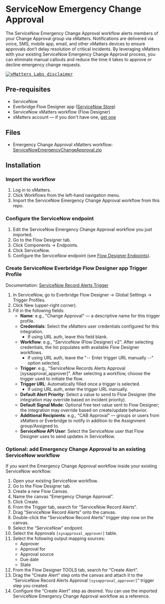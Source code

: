 # ServiceNow Emergency Change Approval

The ServiceNow Emergency Change Approval workflow alerts members of your Change Approval group via xMatters. Notifications are delivered via voice, SMS, mobile app, email, and other xMatters devices to ensure approvals don’t delay resolution of critical incidents. By leveraging xMatters with your existing ServiceNow Emergency Change Approval process, you can eliminate manual callouts and reduce the time it takes to approve or decline emergency change requests.

<kbd>
  <a href="https://support.xmatters.com/hc/en-us/community/topics">
    <img alt="xMatters Labs disclaimer" src="https://raw.githubusercontent.com/xmatters/xMatters-Labs/master/media/disclaimer.png">
  </a>
</kbd>

## Pre-requisites
- ServiceNow
- Everbridge Flow Designer app ([ServiceNow Store](https://store.servicenow.com/store/app/4f5cfd441b172e50c43e65b2604bcbad))
- ServiceNow xMatters workflow (Flow Designer)
- xMatters account — if you don't have one, [get one](https://www.xmatters.com)

## Files
- Emergency Change Approval xMatters workflow: [ServiceNowEmergencyChangeApproval.zip](./ServiceNowEmergencyChangeApproval.zip)



## Installation


### Import the workflow
1. Log in to xMatters.
2. Click Workflows from the left-hand navigation menu.
3. Import the ServiceNow Emergency Change Approval workflow from this repo.


### Configure the ServiceNow endpoint
1. Edit the ServiceNow Emergency Change Approval workflow you just imported.
2. Go to the Flow Designer tab.
3. Click Components → Endpoints.
4. Click ServiceNow.
5. Configure the ServiceNow endpoint (see [Flow Designer Endpoints](https://help.xmatters.com/ondemand/flowdesigner/components.htm?cshid=FlowEndpoints#Endpoints)).


### Create ServiceNow Everbridge Flow Designer app Trigger Profile
Documentation: [ServiceNow Record Alerts Trigger](https://help.xmatters.com/ondemand/flowdesigner/servicenow-record-alerts.htm?cshid=SNOWRecordAlertsTrigger)


1. In ServiceNow, go to Everbridge Flow Designer → Global Settings → Trigger Profiles.
2. Click New (upper-right corner).
3. Fill in the following fields:
   - **Name**: e.g., "Change Approval" — a descriptive name for this trigger profile.
   - **Credentials**: Select the xMatters user credentials configured for this integration.
     - If using URL auth, leave this field blank.
   - **Workflow**: e.g., "ServiceNow (Flow Designer) v2". After selecting credentials, the list populates with available Flow Designer workflows.
     - If using URL auth, leave the "-- Enter trigger URL manually --" option selected.
   - **Trigger**: e.g., "ServiceNow Records Alerts Approval [sysapproval_approver]". After selecting a workflow, choose the trigger used to initiate the flow.
   - **Trigger URL**: Automatically filled once a trigger is selected.
     - If using URL auth, enter the trigger URL manually.
   - **Default Alert Priority**: Select a value to send to Flow Designer (the integration may override based on incident priority).
   - **Default Signal Mode**: Optional free text value sent to Flow Designer; the integration may override based on create/update behavior.
   - **Additional Recipients**: e.g., "CAB Approval" — groups or users from xMatters or Everbridge to notify in addition to the Assignment group/Assigned to.
   - **ServiceNow API User**: Select the ServiceNow user that Flow Designer uses to send updates in ServiceNow.



### Optional: add Emergency Change Approval to an existing ServiceNow workflow
If you want the Emergency Change Approval workflow inside your existing ServiceNow workflow:
1. Open your existing ServiceNow workflow.
2. Go to the Flow Designer tab.
3. Create a new Flow Canvas.
4. Name the canvas “Emergency Change Approval”.
5. Click Create.
6. From the Trigger tab, search for “ServiceNow Record Alerts”.
7. Drag “ServiceNow Record Alerts” onto the canvas.
8. Double-click the “ServiceNow Record Alerts” trigger step now on the canvas.
9. Select the “ServiceNow” endpoint.
10. Select the Approvals `[sysapproval_approver]` table.
11. Select the following output mapping sources:
      - Approver
      - Approval for
      - Approval source
      - Due date
      - State
12. From the Flow Designer TOOLS tab, search for “Create Alert”.
13. Drag the “Create Alert” step onto the canvas and attach it to the “ServiceNow Record Alerts Approval `[sysapproval_approver]`” trigger step you created.
14. Configure the “Create Alert” step as desired. You can use the imported ServiceNow Emergency Change Approval workflow as a reference.